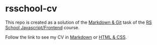 # rsschool-cv

This repo is created as a solution of the [Markdown & Git](https://rolling-scopes-school.github.io/stage0/#/stage0/tasks/git-markdown) task of the [RS School Javascript/Frontend](https://rs.school/js/) course.

Follow the link to see my CV in [Markdown](https://maksumov.github.io/rsschool-cv/cv) or [HTML & CSS](https://maksumov.github.io/rsschool-cv/).
